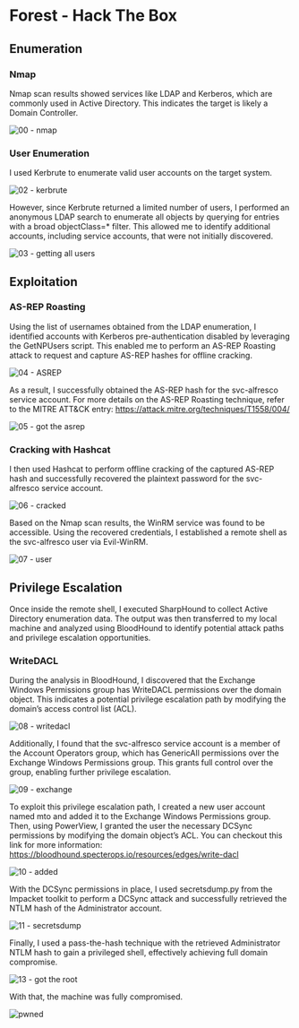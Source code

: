# Forest - Hack The Box

## Enumeration
### Nmap
Nmap scan results showed services like LDAP and Kerberos, which are commonly used in Active Directory. This indicates the target is likely a Domain Controller.

![00 - nmap](https://github.com/user-attachments/assets/35492d8a-2359-4e57-9362-3f03ffc8286c)

### User Enumeration
I used Kerbrute to enumerate valid user accounts on the target system.

![02 - kerbrute](https://github.com/user-attachments/assets/f9397f0a-e259-4199-b53b-da95738872d2)

However, since Kerbrute returned a limited number of users, I performed an anonymous LDAP search to enumerate all objects by querying for entries with a broad objectClass=* filter. This allowed me to identify additional accounts, including service accounts, that were not initially discovered.

![03 - getting all users](https://github.com/user-attachments/assets/1783c98a-a716-419e-9c60-a516a44b3779)

## Exploitation
### AS-REP Roasting
Using the list of usernames obtained from the LDAP enumeration, I identified accounts with Kerberos pre-authentication disabled by leveraging the GetNPUsers script. This enabled me to perform an AS-REP Roasting attack to request and capture AS-REP hashes for offline cracking.

![04 - ASREP](https://github.com/user-attachments/assets/7bf84f25-828a-4966-be1e-83af1b022acb)

As a result, I successfully obtained the AS-REP hash for the svc-alfresco service account. For more details on the AS-REP Roasting technique, refer to the MITRE ATT&CK entry: https://attack.mitre.org/techniques/T1558/004/

![05 - got the asrep](https://github.com/user-attachments/assets/42537169-2fa9-4cde-a52e-84b139a4717f)

### Cracking with Hashcat
I then used Hashcat to perform offline cracking of the captured AS-REP hash and successfully recovered the plaintext password for the svc-alfresco service account.

![06 - cracked](https://github.com/user-attachments/assets/9cadf358-fbe1-4e72-9aae-fdcb29e52c1e)

Based on the Nmap scan results, the WinRM service was found to be accessible. Using the recovered credentials, I established a remote shell as the svc-alfresco user via Evil-WinRM.

![07 - user](https://github.com/user-attachments/assets/0f0e05c5-23ab-4fb4-9084-5af64a66b084)

## Privilege Escalation
Once inside the remote shell, I executed SharpHound to collect Active Directory enumeration data. The output was then transferred to my local machine and analyzed using BloodHound to identify potential attack paths and privilege escalation opportunities.

### WriteDACL
During the analysis in BloodHound, I discovered that the Exchange Windows Permissions group has WriteDACL permissions over the domain object. This indicates a potential privilege escalation path by modifying the domain’s access control list (ACL).

![08 - writedacl](https://github.com/user-attachments/assets/f0a32dfe-723f-4584-be31-ee3504de18a6)

Additionally, I found that the svc-alfresco service account is a member of the Account Operators group, which has GenericAll permissions over the Exchange Windows Permissions group. This grants full control over the group, enabling further privilege escalation.

![09 - exchange](https://github.com/user-attachments/assets/9ce5240d-f380-42d8-a2e1-dfffcef4e28d)

To exploit this privilege escalation path, I created a new user account named mto and added it to the Exchange Windows Permissions group. Then, using PowerView, I granted the user the necessary DCSync permissions by modifying the domain object’s ACL. You can checkout this link for more information: https://bloodhound.specterops.io/resources/edges/write-dacl

![10 - added](https://github.com/user-attachments/assets/2ed5bbe8-b331-4bec-8951-103bbed8c7d1)

With the DCSync permissions in place, I used secretsdump.py from the Impacket toolkit to perform a DCSync attack and successfully retrieved the NTLM hash of the Administrator account.

![11 - secretsdump](https://github.com/user-attachments/assets/6736f831-f73d-47ab-b858-5960a0ef8a6c)

Finally, I used a pass-the-hash technique with the retrieved Administrator NTLM hash to gain a privileged shell, effectively achieving full domain compromise.

![13 - got the root](https://github.com/user-attachments/assets/c3fe6b05-3bab-4cb7-9f54-e62f56442abc)

With that, the machine was fully compromised.

![pwned](https://github.com/user-attachments/assets/7968e45d-fe83-4f73-b5fd-bca4f7da5037)






